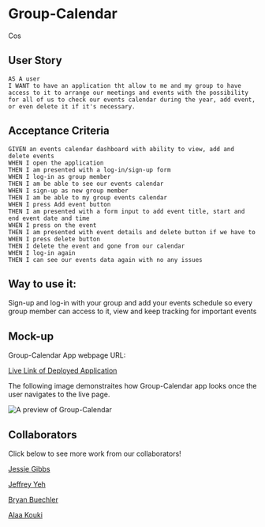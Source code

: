 # Group-Calendar
Cos

## User Story

```
AS A user
I WANT to have an application tht allow to me and my group to have access to it to arrange our meetings and events with the possibility for all of us to check our events calendar during the year, add event, or even delete it if it's necessary.
```

## Acceptance Criteria

```
GIVEN an events calendar dashboard with ability to view, add and delete events
WHEN I open the application
THEN I am presented with a log-in/sign-up form
WHEN I log-in as group member
THEN I am be able to see our events calendar
WHEN I sign-up as new group member
THEN I am be able to my group events calendar
WHEN I press Add event button
THEN I am presented with a form input to add event title, start and end event date and time
WHEN I press on the event
THEN I am presented with event details and delete button if we have to
WHEN I press delete button
THEN I delete the event and gone from our calendar
WHEN I log-in again
THEN I can see our events data again with no any issues
```

## Way to use it:
Sign-up and log-in with your group and add your events schedule so every group member can access to it, view and keep tracking for important events

## Mock-up
 Group-Calendar App webpage URL:

[Live Link of Deployed Application](https://)

The following image demonstraites how Group-Calendar app looks once the user navigates to the live page.

![A preview of Group-Calendar](./assets/images/preview.png)

## Collaborators

Click below to see more work from our collaborators!

[Jessie Gibbs](https://github.com/Karlfranzia)

[Jeffrey Yeh](https://github.com/ETFruitNinja)

[Bryan Buechler](https://github.com/Bryan-Codes)

[Alaa Kouki](https://github.com/alaakouki)
